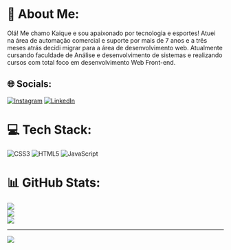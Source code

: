 # 💫 About Me:
Olá! Me chamo Kaique e sou apaixonado por tecnologia e esportes!
Atuei na área de automação comercial e suporte por mais de 7 anos e a três meses atrás decidi migrar para a área de desenvolvimento web.
Atualmente cursando faculdade de Análise e desenvolvimento de sistemas e realizando cursos com total foco em desenvolvimento Web Front-end.


## 🌐 Socials:
[![Instagram](https://img.shields.io/badge/Instagram-%23E4405F.svg?logo=Instagram&logoColor=white)](https://instagram.com/kaique.code) [![LinkedIn](https://img.shields.io/badge/LinkedIn-%230077B5.svg?logo=linkedin&logoColor=white)](https://www.linkedin.com/in/kaique-barcelos-114b7a16a/) 

# 💻 Tech Stack:
![CSS3](https://img.shields.io/badge/css3-%231572B6.svg?style=for-the-badge&logo=css3&logoColor=white) ![HTML5](https://img.shields.io/badge/html5-%23E34F26.svg?style=for-the-badge&logo=html5&logoColor=white) ![JavaScript](https://img.shields.io/badge/javascript-%23323330.svg?style=for-the-badge&logo=javascript&logoColor=%23F7DF1E)
# 📊 GitHub Stats:
![](https://github-readme-stats.vercel.app/api?username=KaiqueBarcelosBR&theme=blue-green&hide_border=true&include_all_commits=false&count_private=false)<br/>
![](https://github-readme-streak-stats.herokuapp.com/?user=KaiqueBarcelosBR&theme=blue-green&hide_border=true)<br/>
![](https://github-readme-stats.vercel.app/api/top-langs/?username=KaiqueBarcelosBR&theme=blue-green&hide_border=true&include_all_commits=false&count_private=false&layout=compact)

---
[![](https://visitcount.itsvg.in/api?id=KaiqueBarcelosBR&icon=0&color=0)](https://visitcount.itsvg.in)

<!-- Proudly created with GPRM ( https://gprm.itsvg.in ) -->

